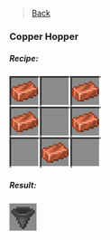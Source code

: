 > [Back](Home.md)

### Copper Hopper
##### Recipe:

![CopperHopper](https://github.com/veskeli/NightmereDifficulty/blob/main/Images/javaw_FpMqs1TMi6.png?raw=true)
##### Result:

![Hopper](https://github.com/veskeli/NightmereDifficulty/blob/main/Images/javaw_lTGeaSc5zx.png?raw=true)